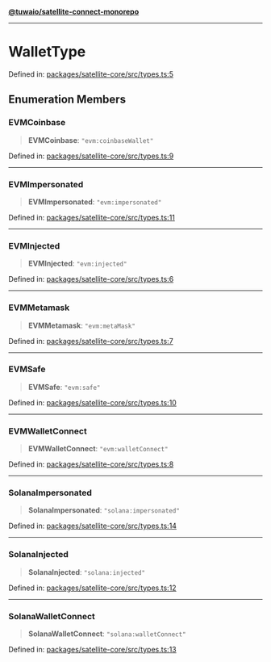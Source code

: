 [**@tuwaio/satellite-connect-monorepo**](../../../README.md)

***

# WalletType

Defined in: [packages/satellite-core/src/types.ts:5](https://github.com/TuwaIO/satellite-connect/blob/9d1ad32f8af8fc6063a3d0617e2ab1bd902762ad/packages/satellite-core/src/types.ts#L5)

## Enumeration Members

### EVMCoinbase

> **EVMCoinbase**: `"evm:coinbaseWallet"`

Defined in: [packages/satellite-core/src/types.ts:9](https://github.com/TuwaIO/satellite-connect/blob/9d1ad32f8af8fc6063a3d0617e2ab1bd902762ad/packages/satellite-core/src/types.ts#L9)

***

### EVMImpersonated

> **EVMImpersonated**: `"evm:impersonated"`

Defined in: [packages/satellite-core/src/types.ts:11](https://github.com/TuwaIO/satellite-connect/blob/9d1ad32f8af8fc6063a3d0617e2ab1bd902762ad/packages/satellite-core/src/types.ts#L11)

***

### EVMInjected

> **EVMInjected**: `"evm:injected"`

Defined in: [packages/satellite-core/src/types.ts:6](https://github.com/TuwaIO/satellite-connect/blob/9d1ad32f8af8fc6063a3d0617e2ab1bd902762ad/packages/satellite-core/src/types.ts#L6)

***

### EVMMetamask

> **EVMMetamask**: `"evm:metaMask"`

Defined in: [packages/satellite-core/src/types.ts:7](https://github.com/TuwaIO/satellite-connect/blob/9d1ad32f8af8fc6063a3d0617e2ab1bd902762ad/packages/satellite-core/src/types.ts#L7)

***

### EVMSafe

> **EVMSafe**: `"evm:safe"`

Defined in: [packages/satellite-core/src/types.ts:10](https://github.com/TuwaIO/satellite-connect/blob/9d1ad32f8af8fc6063a3d0617e2ab1bd902762ad/packages/satellite-core/src/types.ts#L10)

***

### EVMWalletConnect

> **EVMWalletConnect**: `"evm:walletConnect"`

Defined in: [packages/satellite-core/src/types.ts:8](https://github.com/TuwaIO/satellite-connect/blob/9d1ad32f8af8fc6063a3d0617e2ab1bd902762ad/packages/satellite-core/src/types.ts#L8)

***

### SolanaImpersonated

> **SolanaImpersonated**: `"solana:impersonated"`

Defined in: [packages/satellite-core/src/types.ts:14](https://github.com/TuwaIO/satellite-connect/blob/9d1ad32f8af8fc6063a3d0617e2ab1bd902762ad/packages/satellite-core/src/types.ts#L14)

***

### SolanaInjected

> **SolanaInjected**: `"solana:injected"`

Defined in: [packages/satellite-core/src/types.ts:12](https://github.com/TuwaIO/satellite-connect/blob/9d1ad32f8af8fc6063a3d0617e2ab1bd902762ad/packages/satellite-core/src/types.ts#L12)

***

### SolanaWalletConnect

> **SolanaWalletConnect**: `"solana:walletConnect"`

Defined in: [packages/satellite-core/src/types.ts:13](https://github.com/TuwaIO/satellite-connect/blob/9d1ad32f8af8fc6063a3d0617e2ab1bd902762ad/packages/satellite-core/src/types.ts#L13)
